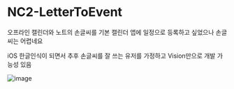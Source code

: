 # NC2-LetterToEvent

오프라인 캘린더와 노트의 손글씨를 기본 캘린더 앱에 일정으로 등록하고 싶었으나
손글씨는 어렵네요

iOS 한글인식이 되면서 추후 손글씨를 잘 쓰는 유저를 가정하고 Vision만으로 개발 가능성 있음

![image](https://user-images.githubusercontent.com/18394923/198889557-34e8cb37-5c46-4980-9865-bad0e098c012.png)
